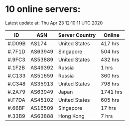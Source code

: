 # 10 online servers:

Latest update at: Thu Apr 23 12:10:11 UTC 2020

| ID | ASN | Server Country | Online |
| -- | --- | -------------- | ------ |
| #.D09B | AS174 | United States | 417 hrs |
| #.7F1D | AS63949 | Singapore | 504 hrs |
| #.9FC3 | AS53889 | United States | 432 hrs |
| #.1F2B | AS49392 | Russia | 1 hrs |
| #.C133 | AS51659 | Russia | 360 hrs |
| #.C348 | AS35913 | United States | 798 hrs |
| #.2A79 | AS63949 | Japan | 1741 hrs |
| #.F7DA | AS45102 | United States | 605 hrs |
| #.66BF | AS16509 | Singapore | 17 hrs |
| #.33B9 | AS63888 | Hong Kong | 7 hrs |

